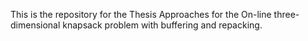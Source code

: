 This is the repository for the Thesis Approaches for the On-line three-dimensional knapsack problem with buffering and repacking.
